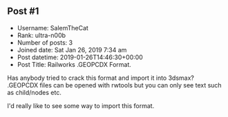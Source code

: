 ## Post #1
- Username: SalemTheCat
- Rank: ultra-n00b
- Number of posts: 3
- Joined date: Sat Jan 26, 2019 7:34 am
- Post datetime: 2019-01-26T14:46:30+00:00
- Post Title: Railworks .GEOPCDX Format.

Has anybody tried to crack this format and import it into 3dsmax?
.GEOPCDX files can be opened with rwtools but you can only see text such as child/nodes etc. 

I'd really like to see some way to import this format.
